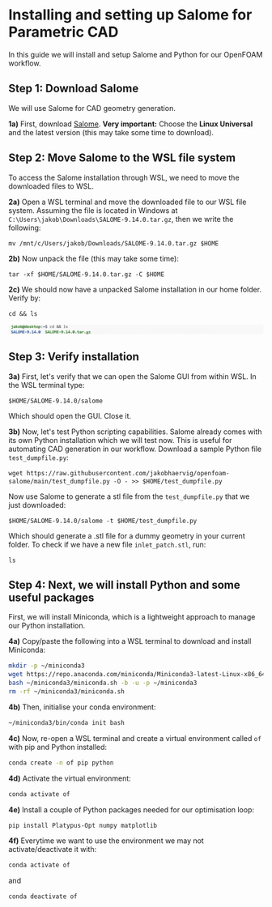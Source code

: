 # Installing and setting up Salome for Parametric CAD

In this guide we will install and setup Salome and Python for our OpenFOAM workflow.

## Step 1: Download Salome
We will use Salome for CAD geometry generation.

**1a)** First, download [Salome](https://www.salome-platform.org/?page_id=2430). **Very important:** Choose the **Linux Universal** and the latest version (this may take some time to download).

## Step 2: Move Salome to the WSL file system
To access the Salome installation through WSL, we need to move the downloaded files to WSL.

**2a)** Open a WSL terminal and move the downloaded file to our WSL file system. Assuming the file is located in Windows at ``C:\Users\jakob\Downloads\SALOME-9.14.0.tar.gz``, then we write the following:

```
mv /mnt/c/Users/jakob/Downloads/SALOME-9.14.0.tar.gz $HOME
```

**2b)** Now unpack the file (this may take some time):
```
tar -xf $HOME/SALOME-9.14.0.tar.gz -C $HOME
```

**2c)** We should now have a unpacked Salome installation in our home folder. Verify by:

```
cd && ls
```

![](unpacked-salome.jpg)

## Step 3: Verify installation

**3a)**
First, let's verify that we can open the Salome GUI from within WSL. In the WSL terminal type:

```
$HOME/SALOME-9.14.0/salome
```
Which should open the GUI. Close it.

**3b)**
Now, let's test Python scripting capabilities. Salome already comes with its own Python installation which we will test now. This is useful for automating CAD generation in our workflow. Download a sample Python file ``test_dumpfile.py``:

```
wget https://raw.githubusercontent.com/jakobhaervig/openfoam-salome/main/test_dumpfile.py -O - >> $HOME/test_dumpfile.py
```

Now use Salome to generate a stl file from the ``test_dumpfile.py`` that we just downloaded:

```
$HOME/SALOME-9.14.0/salome -t $HOME/test_dumpfile.py
```

Which should generate a .stl file for a dummy geometry in your current folder. To check if we have a new file ``inlet_patch.stl``, run:

```
ls
```

## Step 4: Next, we will install Python and some useful packages
First, we will install Miniconda, which is a lightweight approach to manage our Python installation.

**4a)**
Copy/paste the following into a WSL terminal to download and install Miniconda:

```bash
mkdir -p ~/miniconda3
wget https://repo.anaconda.com/miniconda/Miniconda3-latest-Linux-x86_64.sh -O ~/miniconda3/miniconda.sh
bash ~/miniconda3/miniconda.sh -b -u -p ~/miniconda3
rm -rf ~/miniconda3/miniconda.sh
```

**4b)**
Then, initialise your conda environment:
```bash
~/miniconda3/bin/conda init bash
```

**4c)**
Now, re-open a WSL terminal and create a virtual environment called ``of`` with pip and Python installed:
```bash
conda create -n of pip python
```

**4d)**
Activate the virtual environment:
```bash
conda activate of
```

**4e)**
Install a couple of Python packages needed for our optimisation loop:
```bash
pip install Platypus-Opt numpy matplotlib
```

**4f)**
Everytime we want to use the environment we may not activate/deactivate it with:
```bash
conda activate of
```

and

```bash
conda deactivate of
```